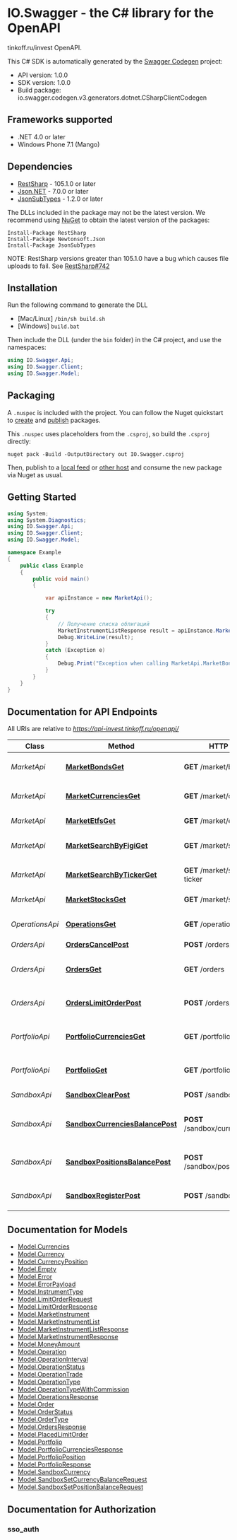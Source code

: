 # IO.Swagger - the C# library for the OpenAPI

tinkoff.ru/invest OpenAPI.

This C# SDK is automatically generated by the [Swagger Codegen](https://github.com/swagger-api/swagger-codegen) project:

- API version: 1.0.0
- SDK version: 1.0.0
- Build package: io.swagger.codegen.v3.generators.dotnet.CSharpClientCodegen

<a name="frameworks-supported"></a>
## Frameworks supported
- .NET 4.0 or later
- Windows Phone 7.1 (Mango)

<a name="dependencies"></a>
## Dependencies
- [RestSharp](https://www.nuget.org/packages/RestSharp) - 105.1.0 or later
- [Json.NET](https://www.nuget.org/packages/Newtonsoft.Json/) - 7.0.0 or later
- [JsonSubTypes](https://www.nuget.org/packages/JsonSubTypes/) - 1.2.0 or later

The DLLs included in the package may not be the latest version. We recommend using [NuGet](https://docs.nuget.org/consume/installing-nuget) to obtain the latest version of the packages:
```
Install-Package RestSharp
Install-Package Newtonsoft.Json
Install-Package JsonSubTypes
```

NOTE: RestSharp versions greater than 105.1.0 have a bug which causes file uploads to fail. See [RestSharp#742](https://github.com/restsharp/RestSharp/issues/742)

<a name="installation"></a>
## Installation
Run the following command to generate the DLL
- [Mac/Linux] `/bin/sh build.sh`
- [Windows] `build.bat`

Then include the DLL (under the `bin` folder) in the C# project, and use the namespaces:
```csharp
using IO.Swagger.Api;
using IO.Swagger.Client;
using IO.Swagger.Model;
```
<a name="packaging"></a>
## Packaging

A `.nuspec` is included with the project. You can follow the Nuget quickstart to [create](https://docs.microsoft.com/en-us/nuget/quickstart/create-and-publish-a-package#create-the-package) and [publish](https://docs.microsoft.com/en-us/nuget/quickstart/create-and-publish-a-package#publish-the-package) packages.

This `.nuspec` uses placeholders from the `.csproj`, so build the `.csproj` directly:

```
nuget pack -Build -OutputDirectory out IO.Swagger.csproj
```

Then, publish to a [local feed](https://docs.microsoft.com/en-us/nuget/hosting-packages/local-feeds) or [other host](https://docs.microsoft.com/en-us/nuget/hosting-packages/overview) and consume the new package via Nuget as usual.

<a name="getting-started"></a>
## Getting Started

```csharp
using System;
using System.Diagnostics;
using IO.Swagger.Api;
using IO.Swagger.Client;
using IO.Swagger.Model;

namespace Example
{
    public class Example
    {
        public void main()
        {

            var apiInstance = new MarketApi();

            try
            {
                // Получение списка облигаций
                MarketInstrumentListResponse result = apiInstance.MarketBondsGet();
                Debug.WriteLine(result);
            }
            catch (Exception e)
            {
                Debug.Print("Exception when calling MarketApi.MarketBondsGet: " + e.Message );
            }
        }
    }
}
```

<a name="documentation-for-api-endpoints"></a>
## Documentation for API Endpoints

All URIs are relative to *https://api-invest.tinkoff.ru/openapi/*

Class | Method | HTTP request | Description
------------ | ------------- | ------------- | -------------
*MarketApi* | [**MarketBondsGet**](docs/MarketApi.md#marketbondsget) | **GET** /market/bonds | Получение списка облигаций
*MarketApi* | [**MarketCurrenciesGet**](docs/MarketApi.md#marketcurrenciesget) | **GET** /market/currencies | Получение списка валютных пар
*MarketApi* | [**MarketEtfsGet**](docs/MarketApi.md#marketetfsget) | **GET** /market/etfs | Получение списка ETF
*MarketApi* | [**MarketSearchByFigiGet**](docs/MarketApi.md#marketsearchbyfigiget) | **GET** /market/search/by-figi | Получение инструмента по FIGI
*MarketApi* | [**MarketSearchByTickerGet**](docs/MarketApi.md#marketsearchbytickerget) | **GET** /market/search/by-ticker | Получение инструмента по тикеру
*MarketApi* | [**MarketStocksGet**](docs/MarketApi.md#marketstocksget) | **GET** /market/stocks | Получение списка акций
*OperationsApi* | [**OperationsGet**](docs/OperationsApi.md#operationsget) | **GET** /operations | Получение списка операций
*OrdersApi* | [**OrdersCancelPost**](docs/OrdersApi.md#orderscancelpost) | **POST** /orders/cancel | Отмена заявки
*OrdersApi* | [**OrdersGet**](docs/OrdersApi.md#ordersget) | **GET** /orders | Получение списка активных заявок
*OrdersApi* | [**OrdersLimitOrderPost**](docs/OrdersApi.md#orderslimitorderpost) | **POST** /orders/limit-order | Создание лимитной заявки
*PortfolioApi* | [**PortfolioCurrenciesGet**](docs/PortfolioApi.md#portfoliocurrenciesget) | **GET** /portfolio/currencies | Получение валютных активов клиента
*PortfolioApi* | [**PortfolioGet**](docs/PortfolioApi.md#portfolioget) | **GET** /portfolio | Получение портфеля клиента
*SandboxApi* | [**SandboxClearPost**](docs/SandboxApi.md#sandboxclearpost) | **POST** /sandbox/clear | Удаление всех позиций
*SandboxApi* | [**SandboxCurrenciesBalancePost**](docs/SandboxApi.md#sandboxcurrenciesbalancepost) | **POST** /sandbox/currencies/balance | Выставление баланса по валютным позициям
*SandboxApi* | [**SandboxPositionsBalancePost**](docs/SandboxApi.md#sandboxpositionsbalancepost) | **POST** /sandbox/positions/balance | Выставление баланса по инструментным позициям
*SandboxApi* | [**SandboxRegisterPost**](docs/SandboxApi.md#sandboxregisterpost) | **POST** /sandbox/register | Регистрация клиента в sandbox

<a name="documentation-for-models"></a>
## Documentation for Models

 - [Model.Currencies](docs/Currencies.md)
 - [Model.Currency](docs/Currency.md)
 - [Model.CurrencyPosition](docs/CurrencyPosition.md)
 - [Model.Empty](docs/Empty.md)
 - [Model.Error](docs/Error.md)
 - [Model.ErrorPayload](docs/ErrorPayload.md)
 - [Model.InstrumentType](docs/InstrumentType.md)
 - [Model.LimitOrderRequest](docs/LimitOrderRequest.md)
 - [Model.LimitOrderResponse](docs/LimitOrderResponse.md)
 - [Model.MarketInstrument](docs/MarketInstrument.md)
 - [Model.MarketInstrumentList](docs/MarketInstrumentList.md)
 - [Model.MarketInstrumentListResponse](docs/MarketInstrumentListResponse.md)
 - [Model.MarketInstrumentResponse](docs/MarketInstrumentResponse.md)
 - [Model.MoneyAmount](docs/MoneyAmount.md)
 - [Model.Operation](docs/Operation.md)
 - [Model.OperationInterval](docs/OperationInterval.md)
 - [Model.OperationStatus](docs/OperationStatus.md)
 - [Model.OperationTrade](docs/OperationTrade.md)
 - [Model.OperationType](docs/OperationType.md)
 - [Model.OperationTypeWithCommission](docs/OperationTypeWithCommission.md)
 - [Model.OperationsResponse](docs/OperationsResponse.md)
 - [Model.Order](docs/Order.md)
 - [Model.OrderStatus](docs/OrderStatus.md)
 - [Model.OrderType](docs/OrderType.md)
 - [Model.OrdersResponse](docs/OrdersResponse.md)
 - [Model.PlacedLimitOrder](docs/PlacedLimitOrder.md)
 - [Model.Portfolio](docs/Portfolio.md)
 - [Model.PortfolioCurrenciesResponse](docs/PortfolioCurrenciesResponse.md)
 - [Model.PortfolioPosition](docs/PortfolioPosition.md)
 - [Model.PortfolioResponse](docs/PortfolioResponse.md)
 - [Model.SandboxCurrency](docs/SandboxCurrency.md)
 - [Model.SandboxSetCurrencyBalanceRequest](docs/SandboxSetCurrencyBalanceRequest.md)
 - [Model.SandboxSetPositionBalanceRequest](docs/SandboxSetPositionBalanceRequest.md)

<a name="documentation-for-authorization"></a>
## Documentation for Authorization

<a name="sso_auth"></a>
### sso_auth


